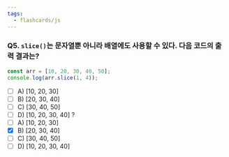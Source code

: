 ```yaml
---
tags:
  - flashcards/js
---
```

### **Q5. `slice()`는 문자열뿐 아니라 배열에도 사용할 수 있다. 다음 코드의 출력 결과는?**
```js
const arr = [10, 20, 30, 40, 50];
console.log(arr.slice(1, 4));
```
- [ ] A) [10, 20, 30]
- [ ] B) [20, 30, 40]
- [ ] C) [30, 40, 50]
- [ ] D) [10, 20, 30, 40]
?
- [ ] A) [10, 20, 30]
- [x] B) [20, 30, 40]
- [ ] C) [30, 40, 50]
- [ ] D) [10, 20, 30, 40]